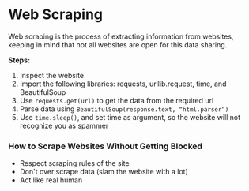 # Web Scraping
Web scraping is the process of extracting information from websites, keeping in mind that not all websites are open for this data sharing.

**Steps:**
1. Inspect the website
2. Import the following libraries: requests, urllib.request, time, and BeautifulSoup
3. Use `requests.get(url)` to get the data from the required url
4. Parse data using `BeautifulSoup(response.text, “html.parser”)`
5. Use `time.sleep()`, and set time as argument, so the website will not recognize you as spammer

### How to Scrape Websites Without Getting Blocked
- Respect scraping rules of the site
- Don't over scrape data (slam the website with a lot)
- Act like real human